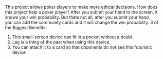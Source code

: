 This project allows poker players to make more ethical decisions.
How does this project help a poker player?
After you submit your hand to the screen, it shows your win probability. But thats not all, after you submit your hand, you can add the community cards and it will change the win probability.
3 of the Biggest Benefits: 
1. This small-screen device can fit in a pocket without a doubt.
2. Lag is a thing of the past when using this device.
3. You can attach it to a card so that opponents do not see this futuristic device
